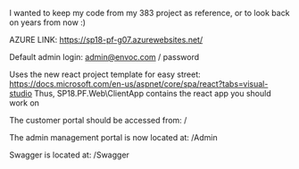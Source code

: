 I wanted to keep my code from my 383 project as reference, or to look back on years from now :)

AZURE LINK:
https://sp18-pf-g07.azurewebsites.net/

Default admin login:
admin@envoc.com / password

Uses the new react project template for easy street:
https://docs.microsoft.com/en-us/aspnet/core/spa/react?tabs=visual-studio
Thus, SP18.PF.Web\ClientApp contains the react app you should work on

The customer portal should be accessed from:
/

The admin management portal is now located at:
/Admin

Swagger is located at:
/Swagger
